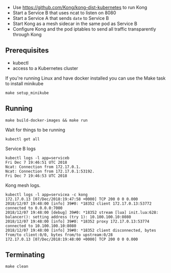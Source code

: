 - Use https://github.com/Kong/kong-dist-kubernetes to run Kong
- Start a Service B that uses ncat to listen on 8080
- Start a Service A that sends `date` to Service B
- Start Kong as a mesh sidecar in the same pod as Service B
- Configure Kong and the pod iptables to send all traffic transparently through Kong

## Prerequisites

- kubectl
- access to a Kubernetes cluster

If you're running Linux and have docker installed you can use the Make task to install minikube
```
make setup_minikube
```

## Running

```
make build-docker-images && make run
```

Wait for things to be running
```
kubectl get all
```

Service B logs
```
kubectl logs -l app=serviceb
Fri Dec 7 19:46:51 UTC 2018
Ncat: Connection from 172.17.0.1.
Ncat: Connection from 172.17.0.1:53192.
Fri Dec 7 19:46:53 UTC 2018
```

Kong mesh logs.
```
kubectl logs -l app=servicea -c kong
172.17.0.13 [07/Dec/2018:19:47:58 +0000] TCP 200 0 0 0.000
2018/12/07 19:48:00 [info] 39#0: *18352 client 172.17.0.13:53772 connected to 0.0.0.0:7000
2018/12/07 19:48:00 [debug] 39#0: *18352 stream [lua] init.lua:628: balancer(): setting address (try 1): 10.100.100.10:8080
2018/12/07 19:48:00 [info] 39#0: *18352 proxy 172.17.0.13:53774 connected to 10.100.100.10:8080
2018/12/07 19:48:00 [info] 39#0: *18352 client disconnected, bytes from/to client:0/0, bytes from/to upstream:0/28
172.17.0.13 [07/Dec/2018:19:48:00 +0000] TCP 200 0 0 0.000
```

## Terminating

```
make clean
```
